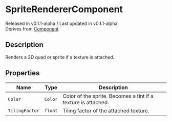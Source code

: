 # SpriteRendererComponent
<div class = "classInfo">
    Released in v0.1.1-alpha / Last updated in v0.1.1-alpha <br>
    Derives from <a href="../Component">Component</a>
</div>

## Description
Renders a 2D quad or sprite if a texture is attached.

## Properties
| Name           | Type    | Description                                                   |
|----------------|---------|---------------------------------------------------------------|
| `Color`        | `Color` | Color of the sprite. Becomes a tint if a texture is attached. |
| `TilingFactor` | `float` | Tiling factor of the attached texture.                        |